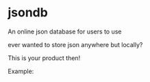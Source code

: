 # jsondb
An online json database for users to use

ever wanted to store json anywhere but locally?

This is your product then!

Example:

